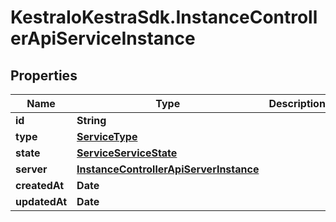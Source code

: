 # KestraIoKestraSdk.InstanceControllerApiServiceInstance

## Properties

Name | Type | Description | Notes
------------ | ------------- | ------------- | -------------
**id** | **String** |  | 
**type** | [**ServiceType**](ServiceType.md) |  | 
**state** | [**ServiceServiceState**](ServiceServiceState.md) |  | 
**server** | [**InstanceControllerApiServerInstance**](InstanceControllerApiServerInstance.md) |  | 
**createdAt** | **Date** |  | 
**updatedAt** | **Date** |  | 


